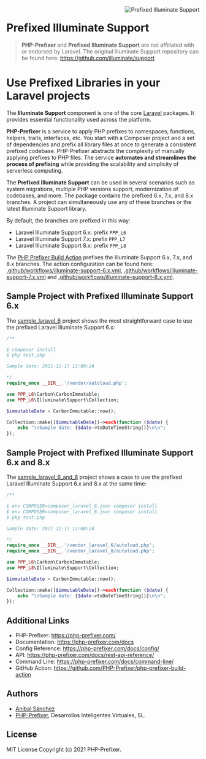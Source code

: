 <img src="https://php-prefixer.com/images/logo/php-prefixer-action_100.png" align="right" alt="Prefixed Illuminate Support" />

# Prefixed Illuminate Support

> **PHP-Prefixer** and **Prefixed Illuminate Support** are not affiliated with or endorsed by Laravel. The original Illuminate Support repository can be found here: <https://github.com/illuminate/support>

# Use Prefixed Libraries in your Laravel projects

The **Illuminate Support** component is one of the core [Laravel](https://laravel.com) packages. It provides essential functionality used across the platform.

**PHP-Prefixer** is a service to apply PHP prefixes to namespaces, functions, helpers, traits, interfaces, etc. You start with a Composer project and a set of dependencies and prefix all library files at once to generate a consistent prefixed codebase. PHP-Prefixer abstracts the complexity of manually applying prefixes to PHP files. The service **automates and streamlines the process of prefixing** while providing the scalability and simplicity of serverless computing.

The **Prefixed Illuminate Support** can be used in several scenarios such as system migrations, multiple PHP versions support, modernization of codebases, and more. The package contains the prefixed 6.x, 7.x, and 8.x branches. A project can simultaneously use any of these branches or the latest Illuminate Support library.

By default, the branches are prefixed in this way:

- Laravel Illuminate Support 6.x: prefix `PPP_L6`
- Laravel Illuminate Support 7.x: prefix `PPP_L7`
- Laravel Illuminate Support 8.x: prefix `PPP_L8`

The [PHP Prefixer Build Action](https://github.com/PHP-Prefixer/php-prefixer-build-action) prefixes the Illuminate Support 6.x, 7.x, and 8.x branches. The action configuration can be found here: [.github/workflows/illuminate-support-6.x.yml](https://github.com/PHP-Prefixer/prefixed-illuminate-support/blob/main/.github/workflows/illuminate-support-6.x.yml), [.github/workflows/illuminate-support-7.x.yml](https://github.com/PHP-Prefixer/prefixed-illuminate-support/blob/main/.github/workflows/illuminate-support-7.x.yml) and [.github/workflows/illuminate-support-8.x.yml](https://github.com/PHP-Prefixer/prefixed-illuminate-support/blob/main/.github/workflows/illuminate-support-8.x.yml).

## Sample Project with Prefixed Illuminate Support 6.x

The [sample_laravel_6](https://github.com/PHP-Prefixer/prefixed-illuminate-support/tree/main/sample_laravel_6) project shows the most straightforward case to use the prefixed Laravel Illuminate Support 6.x:

```php
/**

$ composer install
$ php test.php

Sample date: 2021-12-17 12:00:24

*/
require_once __DIR__.'/vendor/autoload.php';

use PPP_L6\Carbon\CarbonImmutable;
use PPP_L6\Illuminate\Support\Collection;

$immutableDate = CarbonImmutable::now();

Collection::make([$immutableDate])->each(function ($date) {
    echo "\nSample date: {$date->toDateTimeString()}\n\n";
});
```

## Sample Project with Prefixed Illuminate Support 6.x and 8.x

The [sample_laravel_6_and_8](https://github.com/PHP-Prefixer/prefixed-illuminate-support/tree/main/sample_laravel_6_and_8) project shows a case to use the prefixed Laravel Illuminate Support 6.x and 8.x at the same time:

```php
/**

$ env COMPOSER=composer_laravel_6.json composer install
$ env COMPOSER=composer_laravel_8.json composer install
$ php test.php

Sample date: 2021-12-17 12:00:24

*/
require_once __DIR__.'/vendor_laravel_6/autoload.php';
require_once __DIR__.'/vendor_laravel_8/autoload.php';

use PPP_L6\Carbon\CarbonImmutable;
use PPP_L8\Illuminate\Support\Collection;

$immutableDate = CarbonImmutable::now();

Collection::make([$immutableDate])->each(function ($date) {
    echo "\nSample date: {$date->toDateTimeString()}\n\n";
});
```

## Additional Links

- PHP-Prefixer: https://php-prefixer.com/
- Documentation: https://php-prefixer.com/docs
- Config Reference: https://php-prefixer.com/docs/config/
- API: https://php-prefixer.com/docs/rest-api-reference/
- Command Line: https://php-prefixer.com/docs/command-line/
- GitHub Action: https://github.com/PHP-Prefixer/php-prefixer-build-action

## Authors

- [Aníbal Sánchez](https://www.twitter.com/anibal_sanchez)
- [PHP-Prefixer](https://php-prefixer.com/), Desarrollos Inteligentes Virtuales, SL.

## License

MIT License Copyright (c) 2021 PHP-Prefixer.
